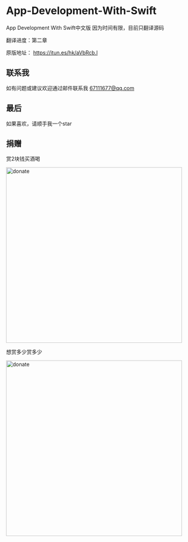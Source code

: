 # App-Development-With-Swift
App Development With Swift中文版
因为时间有限，目前只翻译源码

翻译进度：第二章

原版地址：
https://itun.es/hk/aVbRcb.l

## 联系我

如有问题或建议欢迎通过邮件联系我
67111677@qq.com

## 最后

如果喜欢，请顺手我一个star

## 捐赠

赏2块钱买酒喝

<img src="https://github.com/huanxsd/App-Development-With-Swift/blob/master/donate.png" alt="donate" title="donate" width="480">


想赏多少赏多少

<img src="https://github.com/huanxsd/App-Development-With-Swift/blob/master/donate2.png" alt="donate" title="donate" width="480">
